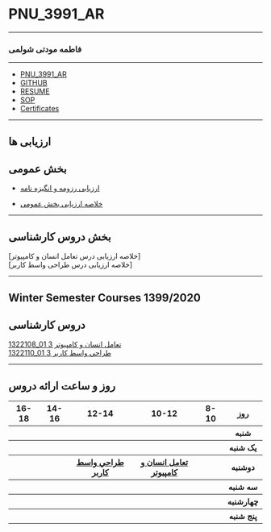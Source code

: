 # PNU_3991_AR
---------

### فاطمه مودتی شولمی
 
---------

- [PNU_3991_AR](https://github.com/fatemehmaveddati/PNU_3991_AR)
- [GITHUB](https://github.com/fatemehmaveddati/)
- [RESUME](https://fatemehmaveddati.github.io/)
- [SOP](https://fatemehmaveddati.github.io/SOP/)
- [Certificates](https://fatemehmaveddati.github.io/certificates/)


-----------------

## ارزیابی ها


## بخش عمومی


- [ارزیابی رزومه و انگیزه نامه](https://github.com/fatemehmaveddati/PNU_3991_AR/blob/main/General/FM_CV_CheckList_AR_3991.pdf)

- [خلاصه ارزیابی بخش عمومی](https://github.com/fatemehmaveddati/PNU_3991_AR/blob/main/General/FM_GeneralSection_CheckList_AR_3991.pdf)
  
  
  
--------------------

## بخش دروس کارشناسی

[خلاصه ارزیابی درس تعامل انسان و کامپیوتر]
<br>
[خلاصه ارزیابی درس طراحی واسط کاربر]

-----------------

## Winter Semester Courses 1399/2020

## دروس کارشناسی

[1322108_01 تعامل انسان و كامپيوتر 3](https://github.com/fatemehmaveddati/PNU_3991_AR/tree/main/HumanComputerIntraction)
<br>
[1322110_01 طراحي واسط كاربر 3](https://github.com/fatemehmaveddati/PNU_3991_AR/tree/main/UserInterfaceDesign)

--------------
## روز و ساعت ارائه دروس

<table style="width:100%">
  <tr>
    <th >16-18</th>
    <th >14-16</th>
    <th >12-14</th>
    <th>10-12</th>
    <th>8-10</th>
    <th>روز</th>
  </tr>
  <tr>
    <th ></th>
    <th ></th>
    <th ></th>
    <th></th>
    <th></th>
    <th>شنبه</th>
  </tr>
   <tr>
    <th ></th>
    <th ></th>
    <th></th>
    <th></th>
    <th ></th>
    <th>یک شنبه</th>
  </tr>
   <tr>
    <th ></th>
    <th ></th>
    <th ><a  href="https://github.com/AliRazavi-edu/PNU_3991/tree/master/_MSc/SoftwareArchitecture">طراحي واسط كاربر</a></th>
    <th><a  href="https://github.com/AliRazavi-edu/PNU_3991/tree/master/_MSc/SoftwareDevelopmentMethodologies">تعامل انسان و كامپيوتر</a></th>
    <th ></th>   
    <th>دوشنبه</th>
  </tr>
   <tr>
    <th ></th>
    <th ></th>
    <th></th>
    <th></th>
    <th ></th>
    <th>سه شنبه</th>
  </tr>
   <tr>
    <th ></th>
    <th ></th>
    <th></th>
    <th></th>
     <th ></th>
    <th>چهارشنبه</th>
  </tr>
   <tr>
    <th ></th>
     <th ></th>
     <th ></th>
     <th></th>
    <th></th>
    <th>پنج شنبه</th>
  </tr>
</table>

